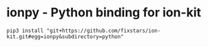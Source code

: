 # ionpy - Python binding for ion-kit

```
pip3 install "git+https://github.com/fixstars/ion-kit.git#egg=ionpy&subdirectory=python"
```
